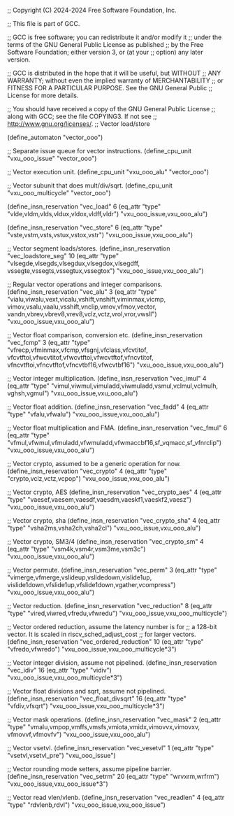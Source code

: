 ;; Copyright (C) 2024-2024 Free Software Foundation, Inc.

;; This file is part of GCC.

;; GCC is free software; you can redistribute it and/or modify it
;; under the terms of the GNU General Public License as published
;; by the Free Software Foundation; either version 3, or (at your
;; option) any later version.

;; GCC is distributed in the hope that it will be useful, but WITHOUT
;; ANY WARRANTY; without even the implied warranty of MERCHANTABILITY
;; or FITNESS FOR A PARTICULAR PURPOSE.  See the GNU General Public
;; License for more details.

;; You should have received a copy of the GNU General Public License
;; along with GCC; see the file COPYING3.  If not see
;; <http://www.gnu.org/licenses/>.
;; Vector load/store

(define_automaton "vector_ooo")

;; Separate issue queue for vector instructions.
(define_cpu_unit "vxu_ooo_issue" "vector_ooo")

;; Vector execution unit.
(define_cpu_unit "vxu_ooo_alu" "vector_ooo")

;; Vector subunit that does mult/div/sqrt.
(define_cpu_unit "vxu_ooo_multicycle" "vector_ooo")

(define_insn_reservation "vec_load" 6
  (eq_attr "type" "vlde,vldm,vlds,vldux,vldox,vldff,vldr")
  "vxu_ooo_issue,vxu_ooo_alu")

(define_insn_reservation "vec_store" 6
  (eq_attr "type" "vste,vstm,vsts,vstux,vstox,vstr")
  "vxu_ooo_issue,vxu_ooo_alu")

;; Vector segment loads/stores.
(define_insn_reservation "vec_loadstore_seg" 10
  (eq_attr "type" "vlsegde,vlsegds,vlsegdux,vlsegdox,vlsegdff,\
		   vssegte,vssegts,vssegtux,vssegtox")
  "vxu_ooo_issue,vxu_ooo_alu")

;; Regular vector operations and integer comparisons.
(define_insn_reservation "vec_alu" 3
  (eq_attr "type" "vialu,viwalu,vext,vicalu,vshift,vnshift,viminmax,vicmp,\
		   vimov,vsalu,vaalu,vsshift,vnclip,vmov,vfmov,vector,\
		   vandn,vbrev,vbrev8,vrev8,vclz,vctz,vrol,vror,vwsll")
  "vxu_ooo_issue,vxu_ooo_alu")

;; Vector float comparison, conversion etc.
(define_insn_reservation "vec_fcmp" 3
  (eq_attr "type" "vfrecp,vfminmax,vfcmp,vfsgnj,vfclass,vfcvtitof,\
                   vfcvtftoi,vfwcvtitof,vfwcvtftoi,vfwcvtftof,vfncvtitof,\
                   vfncvtftoi,vfncvtftof,vfncvtbf16,vfwcvtbf16")
  "vxu_ooo_issue,vxu_ooo_alu")

;; Vector integer multiplication.
(define_insn_reservation "vec_imul" 4
  (eq_attr "type" "vimul,viwmul,vimuladd,viwmuladd,vsmul,vclmul,vclmulh,\
                   vghsh,vgmul")
  "vxu_ooo_issue,vxu_ooo_alu")

;; Vector float addition.
(define_insn_reservation "vec_fadd" 4
  (eq_attr "type" "vfalu,vfwalu")
  "vxu_ooo_issue,vxu_ooo_alu")

;; Vector float multiplication and FMA.
(define_insn_reservation "vec_fmul" 6
  (eq_attr "type" "vfmul,vfwmul,vfmuladd,vfwmuladd,vfwmaccbf16,sf_vqmacc,sf_vfnrclip")
  "vxu_ooo_issue,vxu_ooo_alu")

;; Vector crypto, assumed to be a generic operation for now.
(define_insn_reservation "vec_crypto" 4
  (eq_attr "type" "crypto,vclz,vctz,vcpop")
  "vxu_ooo_issue,vxu_ooo_alu")

;; Vector crypto, AES
(define_insn_reservation "vec_crypto_aes" 4
  (eq_attr "type" "vaesef,vaesem,vaesdf,vaesdm,vaeskf1,vaeskf2,vaesz")
  "vxu_ooo_issue,vxu_ooo_alu")

;; Vector crypto, sha
(define_insn_reservation "vec_crypto_sha" 4
  (eq_attr "type" "vsha2ms,vsha2ch,vsha2cl")
  "vxu_ooo_issue,vxu_ooo_alu")

;; Vector crypto, SM3/4
(define_insn_reservation "vec_crypto_sm" 4
  (eq_attr "type" "vsm4k,vsm4r,vsm3me,vsm3c")
  "vxu_ooo_issue,vxu_ooo_alu")

;; Vector permute.
(define_insn_reservation "vec_perm" 3
  (eq_attr "type" "vimerge,vfmerge,vslideup,vslidedown,vislide1up,\
                   vislide1down,vfslide1up,vfslide1down,vgather,vcompress")
  "vxu_ooo_issue,vxu_ooo_alu")

;; Vector reduction.
(define_insn_reservation "vec_reduction" 8
  (eq_attr "type" "vired,viwred,vfredu,vfwredu")
  "vxu_ooo_issue,vxu_ooo_multicycle")

;; Vector ordered reduction, assume the latency number is for
;; a 128-bit vector.  It is scaled in riscv_sched_adjust_cost
;; for larger vectors.
(define_insn_reservation "vec_ordered_reduction" 10
  (eq_attr "type" "vfredo,vfwredo")
  "vxu_ooo_issue,vxu_ooo_multicycle*3")

;; Vector integer division, assume not pipelined.
(define_insn_reservation "vec_idiv" 16
  (eq_attr "type" "vidiv")
  "vxu_ooo_issue,vxu_ooo_multicycle*3")

;; Vector float divisions and sqrt, assume not pipelined.
(define_insn_reservation "vec_float_divsqrt" 16
  (eq_attr "type" "vfdiv,vfsqrt")
  "vxu_ooo_issue,vxu_ooo_multicycle*3")

;; Vector mask operations.
(define_insn_reservation "vec_mask" 2
  (eq_attr "type" "vmalu,vmpop,vmffs,vmsfs,vmiota,vmidx,vimovvx,vimovxv,\
                   vfmovvf,vfmovfv")
  "vxu_ooo_issue,vxu_ooo_alu")

;; Vector vsetvl.
(define_insn_reservation "vec_vesetvl" 1
  (eq_attr "type" "vsetvl,vsetvl_pre")
  "vxu_ooo_issue")

;; Vector rounding mode setters, assume pipeline barrier.
(define_insn_reservation "vec_setrm" 20
  (eq_attr "type" "wrvxrm,wrfrm")
  "vxu_ooo_issue,vxu_ooo_issue*3")

;; Vector read vlen/vlenb.
(define_insn_reservation "vec_readlen" 4
  (eq_attr "type" "rdvlenb,rdvl")
  "vxu_ooo_issue,vxu_ooo_issue")

